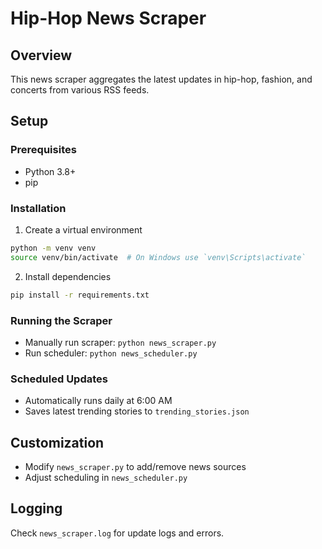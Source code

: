 # Hip-Hop News Scraper

## Overview
This news scraper aggregates the latest updates in hip-hop, fashion, and concerts from various RSS feeds.

## Setup

### Prerequisites
- Python 3.8+
- pip

### Installation
1. Create a virtual environment
```bash
python -m venv venv
source venv/bin/activate  # On Windows use `venv\Scripts\activate`
```

2. Install dependencies
```bash
pip install -r requirements.txt
```

### Running the Scraper
- Manually run scraper: `python news_scraper.py`
- Run scheduler: `python news_scheduler.py`

### Scheduled Updates
- Automatically runs daily at 6:00 AM
- Saves latest trending stories to `trending_stories.json`

## Customization
- Modify `news_scraper.py` to add/remove news sources
- Adjust scheduling in `news_scheduler.py`

## Logging
Check `news_scraper.log` for update logs and errors.
